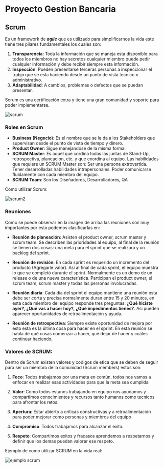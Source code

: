 # Proyecto Gestion Bancaria

## Scrum

Es un framework de ___agile___ que es utilizado para simplificarnos la vida este tiene tres pilares fundamentales los cuales son:

1. __Transparencia__: Toda la información que se maneja esta disponible para todos los miembros no hay secretos cualquier miembro puede pedir cualquier información y debe recibir siempre esta información.
2. __Inspección__: Pueden presentarse terceras personas a inspeccionar el trabjo que se esta haciendo desde un punto de vista tecnico o administrativo.
3. __Adaptabilidad__: A cambios, problemas o defectos que se puedan presentar.

Scrum es una certificación extra y tiene una gran comunidad y soporte para poder implementarse.

![scrum](https://d112uwirao0vo9.cloudfront.net/wp-content/uploads/2019/09/scrum-development-1024x909.jpg)

### Roles en Scrum

- __Business (Negocio)__: Es el nombre que se le da a los Stakeholders que supervisan desde el punto de vista de tiempo y dinero.
- __Product Owner__: Sigue manejandose de la misma forma.
- __SCRUM Master__: Es aquel que cordina todas las juntas de Stand-Up, retrospectiva, planeación, etc. y que coordina al equipo. Las habilidades que requiere un SCRUM Master son: Ser una persona extrovertida. Tener desarrolladas habilidades intrapersonales. Poder comunicarse fluidamente con cada miembro del equipo.
- __SCRUM Team__: Son los Diseñadores, Desarrolladores, QA

Como utilizar Scrum:

![scrum2](https://d112uwirao0vo9.cloudfront.net/wp-content/uploads/2019/09/Scrum-Method-1024x751.jpg)

### Reuniones

Como se puede observar en la imagen de arriba las reuniones son muy importantes por esto podemos clasificarlas en:

- __Reunión de planeación__: Asisten el product owner, scrum master y scrum team. Se describen las prioridades al equipo, al final de la reunión se tienen dos cosas: una meta para el sprint que se realizara y un backlog del sprint.

- __Reunión de revisión__: En cada sprint es requerido un incremento del producto (Agregarle valor). Así al final de cada sprint, el equipo muestra lo que se completó durante el sprint. Normalmente es un demo de un release o de una nueva característica. Participan el product owner, el scrum team, scrum master y todas las personas involucradas.

- __Reunión diaria__: Cada día del sprint el equipo mantiene una reunión esta debe ser corta y precisa normalmente duran entre 15 y 20 minutos, en esta cada miembro del equipo responde tres preguntas:<b> ¿Qué hiciste ayer?, ¿Qué vas a hacer hoy?, ¿Qué impedimentos tienes?</b>. Asi pueden aparecer oportunidades de retroalimentación y ayuda.

- __Reunión de retrospectiva__: Siempre existe oportunidad de mejora por esto esta es la última cosa para hacer en el sprint. En esta reunión se habla de qué cosas comenzar a hacer, qué dejar de hacer y cuáles continuar haciendo.

### Valores de SCRUM:

Dentro de Scrum existen valores y codigos de etica que se deben de seguir para ser un miembro de la comunidad (Scrum members) estos son:
1. <b>Foco</b>: Todos trabajamos por una meta en común, todos nos vamos a enfocar en realizar esas actividades para que la meta sea cumplida

2. <b>Valor</b>: Como todos estanos trabajando en equipo nos ayudamos y compartimos conocimientos y recursos tanto humanos como tecnicos para afrontar los retos.

3. <b>Apertura</b>: Estar abierto a criticas constructivas y a retroalimentación para poder mejorar como personas y miembros del equipo

4. <b>Compromiso</b>: Todos trabajamos para alcanzar el exito.

5. <b>Respeto</b>: Compartimos exitos y fracasos aprendemos a respetarnos y definir que los demas puedan valorar ese respeto.

Ejemplo de como utilizar SCRUM en la vida real:

![ejemplo scrum](https://d112uwirao0vo9.cloudfront.net/wp-content/uploads/2019/09/Scrum-Board-1024x870.jpg)
